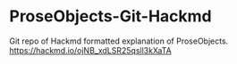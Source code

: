 # ProseObjects-Git-Hackmd
Git repo of Hackmd formatted explanation of ProseObjects.  https://hackmd.io/ojNB_xdLSR25qsll3kXaTA
